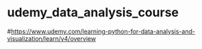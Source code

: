 # udemy_data_analysis_course

#https://www.udemy.com/learning-python-for-data-analysis-and-visualization/learn/v4/overview
